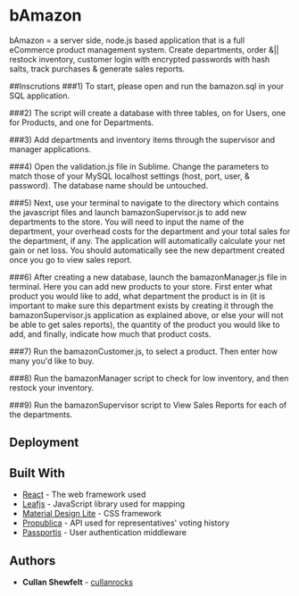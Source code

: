 # bAmazon

bAmazon = a server side, node.js based application that is a full eCommerce product management system. Create departments, order &|| restock inventory, customer login with encrypted passwords with hash salts, track purchases & generate sales reports.

##Inscrutions
###1) To start, please open and run the bamazon.sql in your SQL application. 

###2) The script will create a database with three tables, on for Users, one for Products, and one for Departments. 

###3) Add departments and inventory items through the supervisor and manager applications. 

###4) Open the validation.js file in Sublime. Change the parameters to match those of your MySQL localhost settings (host, port, user, & password). The database name should be untouched.

###5) Next, use your terminal to navigate to the directory which contains the javascript files and launch bamazonSupervisor.js to add new departments to the store. You will need to input the name of the department, your overhead costs for the department and your total sales for the department, if any. The application will automatically calculate your net gain or net loss. You should automatically see the new department created once you go to view sales report.

###6) After creating a new database, launch the bamazonManager.js file in terminal. Here you can add new products to your store. First enter what product you would like to add, what department the product is in (it is important to make sure this department exists by creating it through the bamazonSupervisor.js application as explained above, or else your will not be able to get sales reports), the quantity of the product you would like to add, and finally, indicate how much that product costs.

###7) Run the bamazonCustomer.js, to select a product. Then enter how many you'd like to buy.

###8) Run the bamazonManager script to check for low inventory, and then restock your inventory. 

###9) Run the bamazonSupervisor script to View Sales Reports for each of the departments.


## Deployment


## Built With

* [React](https://facebook.github.io/react/) - The web framework used
* [Leafjs](http://leafletjs.com/) - JavaScript library used for mapping
* [Material Design Lite](https://getmdl.io/) - CSS framework
* [Propublica](https://www.propublica.org/datastore/apis) - API used for representatives' voting history
* [Passportjs](http://passportjs.org/docs) - User authentication middleware



## Authors

* **Cullan Shewfelt** - [cullanrocks](https://github.com/cullanrocks)
